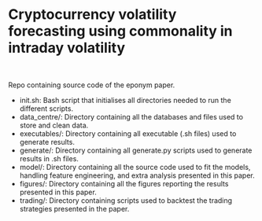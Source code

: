 <h1> Cryptocurrency volatility forecasting using commonality in intraday volatility </h1>
<br/>
<p>Repo containing source code of the eponym paper.</p>
<ul>
<li>init.sh: Bash script that initialises all directories needed to run the different scripts. </li>
<li>data_centre/: Directory containing all the databases and files used to store and clean data.</li>
<li>executables/: Directory containing all executable (.sh files) used to generate results.</li>
<li>generate/: Directory containing all generate.py scripts used to generate results in .sh files.</li>
<li>model/: Directory containing all the source code used to fit the models, handling feature engineering, and extra analysis presented in this paper. </li>
<li>figures/: Directory containing all the figures reporting the results presented in this paper. </li>
<li>trading/: Directory containing scripts used to backtest the trading strategies presented in the paper.</li>
</ul>

